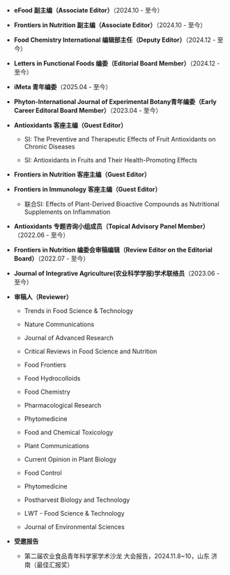 * **eFood 副主编（Associate Editor）**（2024.10 - 至今）

* **Frontiers in Nutrition 副主编（Associate Editor）**（2024.10 - 至今）

* **Food Chemistry International 编辑部主任（Deputy Editor）**（2024.12 - 至今）

* **Letters in Functional Foods 编委（Editorial Board Member）**（2024.12 - 至今）

* **iMeta 青年编委**（2025.04 - 至今）

* **Phyton-International Journal of Experimental Botany青年编委（Early Career Editoral Board Member）**（2023.04 - 至今）

* **Antioxidants 客座主编（Guest Editor）**

  * SI: The Preventive and Therapeutic Effects of Fruit Antioxidants on Chronic Diseases

  * SI: Antioxidants in Fruits and Their Health-Promoting Effects

* **Frontiers in Nutrition 客座主编（Guest Editor）**

* **Frontiers in Immunology 客座主编（Guest Editor）**

  * 联合SI: Effects of Plant-Derived Bioactive Compounds as Nutritional Supplements on Inflammation

* **Antioxidants 专题咨询小组成员（Topical Advisory Panel Member）**（2022.06 - 至今）

* **Frontiers in Nutrition 编委会审稿编辑（Review Editor on the Editorial Board）**（2022.07 - 至今）

* **Journal of Integrative Agriculture(农业科学学报)学术联络员**（2023.06 - 至今）

* **审稿人（Reviewer）**

  * Trends in Food Science & Technology

  * Nature Communications

  * Journal of Advanced Research

  * Critical Reviews in Food Science and Nutrition

  * Food Frontiers

  * Food Hydrocolloids

  * Food Chemistry

  * Pharmacological Research

  * Phytomedicine

  * Food and Chemical Toxicology

  * Plant Communications

  * Current Opinion in Plant Biology

  * Food Control

  * Phytomedicine

  * Postharvest Biology and Technology

  * LWT - Food Science & Technology

  * Journal of Environmental Sciences

* **受邀报告**

  * 第二届农业食品青年科学家学术沙龙 大会报告，2024.11.8~10，山东 济南（最佳汇报奖）


